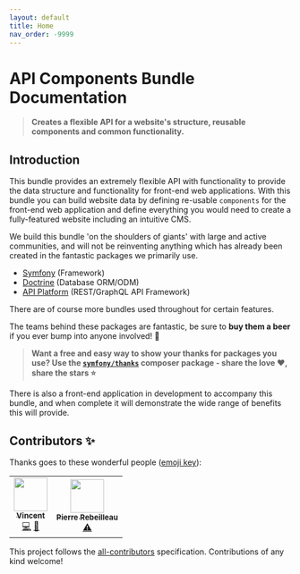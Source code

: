 ```yaml
---
layout: default
title: Home
nav_order: -9999
---
```


# API Components Bundle Documentation

>__Creates a flexible API for a website's structure, reusable components and common functionality.__

## Introduction
This bundle provides an extremely flexible API with functionality to provide the data structure and functionality for front-end web applications. With this bundle you can build website data by defining re-usable `components` for the front-end web application and define everything you would need to create a fully-featured website including an intuitive CMS.

We build this bundle 'on the shoulders of giants' with large and active communities, and will not be reinventing anything which has already been created in the fantastic packages we primarily use.
- [Symfony](https://symfony.com/) (Framework)
- [Doctrine](https://www.doctrine-project.org/) (Database ORM/ODM)
- [API Platform](https://api-platform.com/) (REST/GraphQL API Framework)

There are of course more bundles used throughout for certain features.

The teams behind these packages are fantastic, be sure to __buy them a beer__ if you ever bump into anyone involved! :beer:

> __Want a free and easy way to show your thanks for packages you use? Use the [`symfony/thanks`](https://github.com/symfony/thanks) composer package - share the love :heart:, share the stars :star:__

There is also a front-end application in development to accompany this bundle, and when complete it will demonstrate the wide range of benefits this will provide.

## Contributors ✨

Thanks goes to these wonderful people ([emoji key](https://allcontributors.org/docs/en/emoji-key)):

<!-- ALL-CONTRIBUTORS-LIST:START - Do not remove or modify this section -->
<!-- prettier-ignore-start -->
<!-- markdownlint-disable -->
<table>
  <tr>
    <td align="center"><a href="https://les-tilleuls.coop"><img src="https://avatars1.githubusercontent.com/u/407859?v=4" width="60px;" alt=""/><br /><sub><b>Vincent</b></sub></a><br /><a href="https://github.com/components-web-app/api-components-bundle/commits?author=vincentchalamon" title="Code">💻</a> <a href="#ideas-vincentchalamon" title="Ideas, Planning, & Feedback">🤔</a></td>
    <td align="center"><a href="https://github.com/PierreRebeilleau"><img src="https://avatars1.githubusercontent.com/u/49146882?v=4" width="60px;" alt=""/><br /><sub><b>Pierre Rebeilleau</b></sub></a><br /><a href="https://github.com/components-web-app/api-components-bundle/commits?author=PierreRebeilleau" title="Tests">⚠️</a></td>
  </tr>
</table>

<!-- markdownlint-enable -->
<!-- prettier-ignore-end -->
<!-- ALL-CONTRIBUTORS-LIST:END -->

This project follows the [all-contributors](https://github.com/all-contributors/all-contributors) specification. Contributions of any kind welcome!
